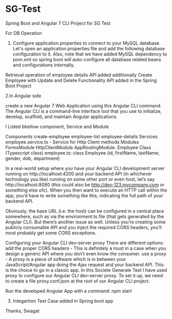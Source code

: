 # SG-Test
Spring Boot and Angular 7 CLI Project for SG Test

For DB Operation 
1. Configure application.properties to connect to your MySQL database. Let's open an application.properties file and add the following database configuration to it. Also, note that we have added MySQL dependency to pom.xml so spring boot will auto-configure all database related beans and configurations internally.

Retrieval operation of employee details API added additionally Create Employee with Update and Delete Functionality API added in the Spring Boot Project

2.In Angular side

create a new Angular 7 Web Application using this Angular CLI command.
The Angular CLI is a command-line interface tool that you use to initialize, develop, scaffold, and maintain Angular applications. 

I Listed bbellow component, Service and Module

Components
create-employee
employee-list
employee-details
Services
employee.service.ts - Service for Http Client methods
Modules
FormsModule
HttpClientModule
AppRoutingModule.
Employee Class (Typescript class)
employee.ts: class Employee (id, firstName, lastName, gender, dob, department)

In a real-world setup where you have your Angular CLI development server running on http://localhost:4200 and your backend API (in whichever technology you like) running on some other port or even host, let’s say http://localhost:8080 (this could also be http://dev-123.mycompany.com or something else ofc).
When you then want to execute an HTTP call within the app, you’d have to write something like this, indicating the full path of your backend API.

Obviously, the base URL (i.e. the host) can be configured in a central place somewhere, such as via the environment.ts file (that gets generated by the Angular CLI). But there’s another issue as well. Unless you’re creating some publicly consumable API and you inject the required CORS headers, you’ll most probably get some CORS exceptions.


Configuring your Angular CLI dev-server proxy
There are different options:
add the proper CORS headers - This is definitely a must in a case when you design a generic API where you don’t even know the consumer.
use a proxy - A proxy is a piece of software which is in between your JavaScript/Angular app doing the Ajax request and your backend API. This is the choice to go in a classic app.
In this Societe Generale Test I have used proxy to configure our Angular CLI dev-server proxy.
To set it up, we need to create a file proxy.conf.json at the root of our Angular CLI project.

Run the developed Angular App with a command: npm start


3. Integartion Test Case added in Spring boot app







Thanks,
Swagat



